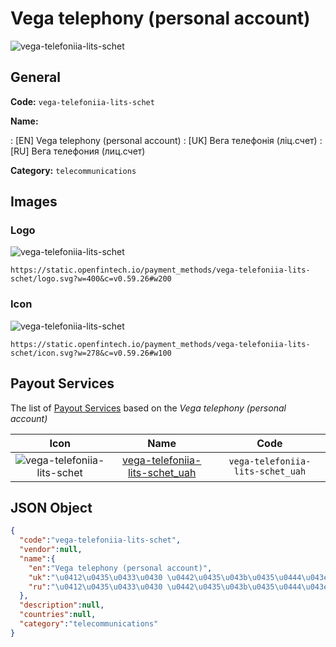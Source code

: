 
# Vega telephony (personal account) 
![vega-telefoniia-lits-schet](https://static.openfintech.io/payment_methods/vega-telefoniia-lits-schet/logo.svg?w=400&c=v0.59.26#w200)  

## General 
**Code:** `vega-telefoniia-lits-schet` 
 
**Name:** 
 
:	[EN] Vega telephony (personal account) 
:	[UK] Вега телефонія (ліц.счет) 
:	[RU] Вега телефония (лиц.счет) 
 
**Category:** `telecommunications` 
 

## Images 

### Logo 
![vega-telefoniia-lits-schet](https://static.openfintech.io/payment_methods/vega-telefoniia-lits-schet/logo.svg?w=400&c=v0.59.26#w200)  

```
https://static.openfintech.io/payment_methods/vega-telefoniia-lits-schet/logo.svg?w=400&c=v0.59.26#w200
```  

### Icon 
![vega-telefoniia-lits-schet](https://static.openfintech.io/payment_methods/vega-telefoniia-lits-schet/icon.svg?w=278&c=v0.59.26#w100)  

```
https://static.openfintech.io/payment_methods/vega-telefoniia-lits-schet/icon.svg?w=278&c=v0.59.26#w100
```  

## Payout Services 
 
The list of [Payout Services](/payout-services/) based on the _Vega telephony (personal account)_ 

|Icon|Name|Code| 
|:---:|:---:|:---:| 
|![vega-telefoniia-lits-schet](https://static.openfintech.io/payout_methods/vega-telefoniia-lits-schet/icon.svg?w=278&c=v0.59.26#w40) |[vega-telefoniia-lits-schet_uah](/payout-services/vega-telefoniia-lits-schet_uah/)|`vega-telefoniia-lits-schet_uah`| 
 

## JSON Object 

```json
{
  "code":"vega-telefoniia-lits-schet",
  "vendor":null,
  "name":{
    "en":"Vega telephony (personal account)",
    "uk":"\u0412\u0435\u0433\u0430 \u0442\u0435\u043b\u0435\u0444\u043e\u043d\u0456\u044f (\u043b\u0456\u0446.\u0441\u0447\u0435\u0442)",
    "ru":"\u0412\u0435\u0433\u0430 \u0442\u0435\u043b\u0435\u0444\u043e\u043d\u0438\u044f (\u043b\u0438\u0446.\u0441\u0447\u0435\u0442)"
  },
  "description":null,
  "countries":null,
  "category":"telecommunications"
}
```  
